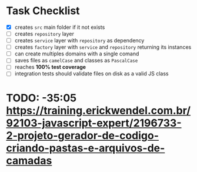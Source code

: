 # Task Checklist

- [x] creates `src` main folder if it not exists
- [ ] creates `repository` layer
- [ ] creates `service` layer with `repository` as dependency
- [ ] creates `factory` layer with `service` and `repository` returning its instances
- [ ] can create multiples domains with a single comand
- [ ] saves files as `camelCase` and classes as `PascalCase`
- [ ] reaches **100% test coverage**
- [ ] integration tests should validate files on disk as a valid JS class

# TODO: -35:05 https://training.erickwendel.com.br/92103-javascript-expert/2196733-2-projeto-gerador-de-codigo-criando-pastas-e-arquivos-de-camadas